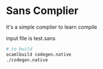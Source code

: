 # Sans Complier

it's a simple complier to learn compile

input file is test.sans

```bash
# to build
ocamlbuild codegen.native
./codegen.native
```